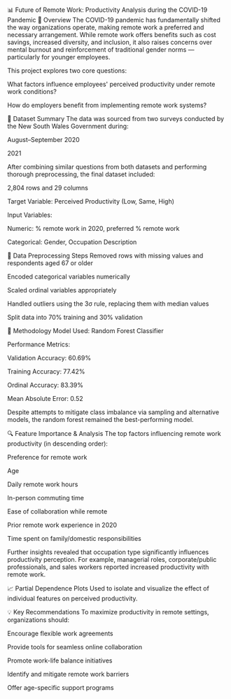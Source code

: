 📊 Future of Remote Work: Productivity Analysis during the COVID-19 Pandemic
📝 Overview
The COVID-19 pandemic has fundamentally shifted the way organizations operate, making remote work a preferred and necessary arrangement. While remote work offers benefits such as cost savings, increased diversity, and inclusion, it also raises concerns over mental burnout and reinforcement of traditional gender norms — particularly for younger employees.

This project explores two core questions:

What factors influence employees' perceived productivity under remote work conditions?

How do employers benefit from implementing remote work systems?

📂 Dataset Summary
The data was sourced from two surveys conducted by the New South Wales Government during:

August–September 2020

2021

After combining similar questions from both datasets and performing thorough preprocessing, the final dataset included:

2,804 rows and 29 columns

Target Variable: Perceived Productivity (Low, Same, High)

Input Variables:

Numeric: % remote work in 2020, preferred % remote work

Categorical: Gender, Occupation Description

🔧 Data Preprocessing Steps
Removed rows with missing values and respondents aged 67 or older

Encoded categorical variables numerically

Scaled ordinal variables appropriately

Handled outliers using the 3σ rule, replacing them with median values

Split data into 70% training and 30% validation

🧠 Methodology
Model Used: Random Forest Classifier

Performance Metrics:

Validation Accuracy: 60.69%

Training Accuracy: 77.42%

Ordinal Accuracy: 83.39%

Mean Absolute Error: 0.52

Despite attempts to mitigate class imbalance via sampling and alternative models, the random forest remained the best-performing model.

🔍 Feature Importance & Analysis
The top factors influencing remote work productivity (in descending order):

Preference for remote work

Age

Daily remote work hours

In-person commuting time

Ease of collaboration while remote

Prior remote work experience in 2020

Time spent on family/domestic responsibilities

Further insights revealed that occupation type significantly influences productivity perception. For example, managerial roles, corporate/public professionals, and sales workers reported increased productivity with remote work.

📈 Partial Dependence Plots
Used to isolate and visualize the effect of individual features on perceived productivity.

💡 Key Recommendations
To maximize productivity in remote settings, organizations should:

Encourage flexible work agreements

Provide tools for seamless online collaboration

Promote work-life balance initiatives

Identify and mitigate remote work barriers

Offer age-specific support programs

